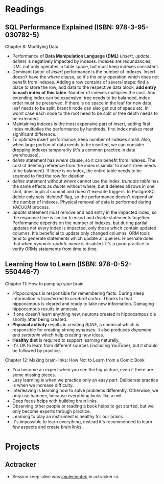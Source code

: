 # Readings

## SQL Performance Explained (ISBN: 978-3-95-030782-5)

Chapter 8: Modifying Data

- Performance of __Data Manipulation Language (DML)__ (_insert_, _update_, _delete_) is negatively impacted by indexes.
  Indexes are redundancies, DML not only operates in table space, but must keep indexes consistent.
- Dominant factor of _insert_ performance is the number of indexes. Insert doesn't have the _where_ clause, so it's the
  only operation which does not benefit from indexes. Adding a row contains of several steps: find a place to store the
  row, add data to the respective data block, __add entry to each index of this table__. Number of indexes multiplies
  the cost. And extending index can be expensive: tree needs to be balanced, index order must be preserved. If there is
  no space in the leaf for new data, leaf needs to be split, branch node can also get out of space etc. In worst case
  each node to the root need to be split or tree depth needs to be extended.
- Maintaining indexes is the most expensive part of insert, adding first index multiplies the performance by hundreds,
  first index makes most significant difference.
- To optimize insert performance, keep number of indexes small. Also, when large portion of data needs to be inserted,
  we can consider dropping indexes temporarily (it's a common practice in data warehouses).
- _delete_ statement has _where_ clause, so it can benefit from indexes. The cost of deleting reference from the index
  is similar to insert (tree needs to be balanced). If there is no index, the entire table needs to be scanned to find
  the row for deletion.
- _delete_ statement without _where_ cannot use the index. _truncate table_ has the same effects as _delete_ without
  where, but it deletes all rows in one shot, does implicit commit and doesn't execute triggers. In PostgreSQL delete
  only sets 'deleted' flag, so the performance doesn't depend on the number of indexes. Physical removal of data is
  performed during _VACUUM_ process.
- _update_ statement must remove and add entry in the impacted index, so the response time is similar to _insert_ and
  _delete_ statements together. Performance depends on the number of indexes, but during partial updates not every
  index is impacted, only those which contain updated columns. It's beneficial to update only changed columns. ORM tools
  tend to generate statements which update all queries. Hibernate does that when _dynamic-update mode_ is disabled. It's
  a good practice to verify ORMs statements from time to time.

## Learning How to Learn (ISBN: 978-0-52-550446-7)

Chapter 11: How to pump up your brain

- _Hippocampus_ is responsible for remembering facts. During sleep information is transferred to _cerebral cortex_.
  Thanks to that hippocampus is cleared and ready to take new information. Damaging hippocampus results in amnesia.
- If one doesn't learn anything new, neurons created in hippocampus die shortly after being created.
- __Physical activity__ results in creating _BDNF_, a chemical which is responsible for creating strong synapses. It
  also produces _dopamine and serotonin_ which help creating new ideas.
- __Healthy diet__ is required to support learning naturally.
- It's OK to learn from different sources (including YouTube), but it should be followed by practice.

Chapter 12: Making brain-links: How Not to Learn from a Comic Book

- You become an expert when you see the big picture, even if there are some missing pieces.
- Lazy learning is when we practice only an easy part. Deliberate practice is when we increase difficulty.
- Interleaving is learning how to solve problems differently. Otherwise, we only use hammer, because everything looks
  like a neil.
- Deep focus helps with building brain links.
- Observing other people or reading a book helps to get started, but we only become experts through practice.
- Learning to play an instrument is healthy for our brains.
- It's impossible to learn everything, instead it's recommended to learn few aspects and create brain links.

# Projects

## Actracker

- Session keep-alive was [implemented](https://github.com/marcinciapa/actracker-ui/pull/67) in actracker-ui.
